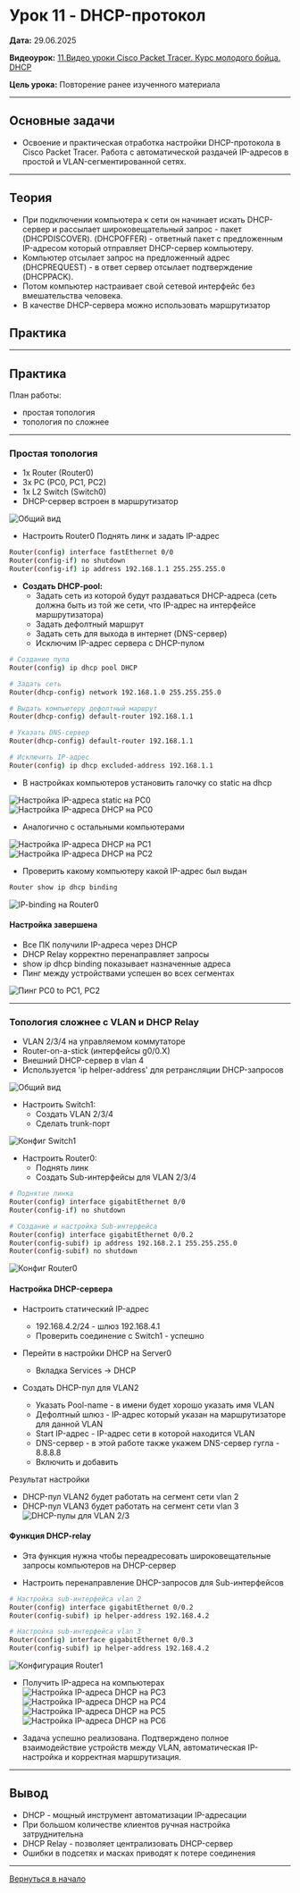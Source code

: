 # Урок 11 - DHCP-протокол

**Дата:** 29.06.2025

**Видеоурок:** [11.Видео уроки Cisco Packet Tracer. Курс молодого бойца. DHCP](https://vkvideo.ru/playlist/-32477510_12/video-32477510_456239175)

**Цель урока:** Повторение ранее изученного материала

---

## Основные задачи 
- Освоение и практическая отработка настройки DHCP-протокола в Cisco Packet Tracer. Работа с автоматической раздачей IP-адресов в простой и VLAN-сегментированной сетях.

---

## Теория
- При подключении компьютера к сети он начинает искать DHCP-сервер и рассылает широковещательный запрос - пакет (DHCPDISCOVER). (DHCPOFFER) - ответный пакет с предложенным IP-адресом который отправляет DHCP-сервер компьютеру. 
- Компьютер отсылает запрос на предложенный адрес (DHCPREQUEST) - в ответ сервер отсылает подтверждение (DHCPPACK).
- Потом компьютер настраивает свой сетевой интерфейс без вмешательства человека.
- В качестве DHCP-сервера можно использовать маршрутизатор
## Практика

---

## Практика

План работы:
- простая топология
- топология по сложнее

---

### Простая топология

- 1х Router (Router0)
- 3х PC (PC0, PC1, PC2)
- 1х L2 Switch (Switch0)
- DHCP-сервер встроен в маршрутизатор

![Общий вид](screenshots/topology1.png)

- Настроить Router0
Поднять линк и задать IP-адрес
```bash
Router(config) interface fastEthernet 0/0
Router(config-if) no shutdown 
Router(config-if) ip address 192.168.1.1 255.255.255.0
```

- **Создать DHCP-pool:**
  - Задать сеть из которой будут раздаваться DHCP-адреса (сеть должна быть из той же сети, что IP-адрес на интерфейсе маршрутизатора)
  - Задать дефолтный маршрут 
  - Задать сеть для выхода в интернет (DNS-сервер)
  - Исключим IP-адрес сервера с DHCP-пулом

```bash
# Создание пула
Router(config) ip dhcp pool DHCP 

# Задать сеть 
Router(dhcp-config) network 192.168.1.0 255.255.255.0

# Выдать компьютеру дефолтный маршрут
Router(dhcp-config) default-router 192.168.1.1 

# Указать DNS-сервер  
Router(dhcp-config) default-router 192.168.1.1 

# Исключить IP-адрес
Router(config) ip dhcp excluded-address 192.168.1.1
```

- В настройках компьютеров установить галочку со static на dhcp

![Настройка IP-адреса static на PC0](screenshots/pc0_dhcp1.png)
![Настройка IP-адреса DHCP на PC0](screenshots/pc0_dhcp2.png)

- Аналогично с остальными компьютерами

![Настройка IP-адреса DHCP на PC1](screenshots/pc0_dhcp3.png)
![Настройка IP-адреса DHCP на PC2](screenshots/pc0_dhcp4.png)

- Проверить какому компьютеру какой IP-адрес был выдан
```bash
Router show ip dhcp binding 
```

![IP-binding на Router0](screenshots/router0_dhcp_binding.png)

#### Настройка завершена

- Все ПК получили IP-адреса через DHCP
- DHCP Relay корректно перенаправляет запросы
- show ip dhcp binding показывает назначенные адреса
- Пинг между устройствами успешен во всех сегментах

![Пинг PC0 to PC1, PC2](screenshots/ping_pc0.png)


---


### Топология сложнее с VLAN и DHCP Relay

- VLAN 2/3/4 на управляемом коммутаторе
- Router-on-a-stick (интерфейсы g0/0.X)
- Внешний DHCP-сервер в vlan 4
- Используется 'ip helper-address' для ретрансляции DHCP-запросов

![Общий вид](screenshots/topology2.png)

- Настроить Switch1:
  - Создать VLAN 2/3/4
  - Сделать trunk-порт 

![Конфиг Switch1](screenshots/config_switch1.png)

- Настроить Router0:
  - Поднять линк
  - Создать Sub-интерфейсы для VLAN 2/3/4

```bash
# Поднятие линка 
Router(config) interface gigabitEthernet 0/0
Router(config-if) no shutdown 

# Создание и настройка Sub-интерфейса
Router(config) interface gigabitEthernet 0/0.2
Router(config-subif) ip address 192.168.2.1 255.255.255.0
Router(config-subif) no shutdown 
```
![Конфиг Router0](screenshots/config_router0.png)

#### Настройка DHCP-сервера

- Настроить статический IP-адрес
  - 192.168.4.2/24 - шлюз 192.168.4.1
  - Проверить соединение с Switch1 - успешно

- Перейти в настройки DHCP на Server0
  - Вкладка Services -> DHCP

- Создать DHCP-пул для VLAN2
  - Указать Pool-name - в имени будет хорошо указать имя VLAN
  - Дефолтный шлюз - IP-адрес который указан на маршрутизаторе для данной VLAN
  - Start IP-адрес - IP-адрес сети в которой находится VLAN 
  - DNS-сервер - в этой работе также укажем DNS-сервер гугла - 8.8.8.8
  - Включить и добавить

Результат настройки

- DHCP-пул VLAN2 будет работать на сегмент сети vlan 2
- DHCP-пул VLAN3 будет работать на сегмент сети vlan 3
![DHCP-пулы для VLAN 2/3](screenshots/dhcp_vlan3.png)

#### Функция DHCP-relay
- Эта функция нужна чтобы переадресовать широковещательные запросы компьютеров на DHCP-сервер

- Настроить перенаправление DHCP-запросов для Sub-интерфейсов
```bash
# Настройка sub-интерфейса vlan 2
Router(config) interface gigabitEthernet 0/0.2
Router(config-subif) ip helper-address 192.168.4.2

# Настройка sub-интерфейса vlan 3
Router(config) interface gigabitEthernet 0/0.3
Router(config-subif) ip helper-address 192.168.4.2
```

![Конфигурация Router1](screenshots/config_router1.png)

- Получить IP-адреса на компьютерах
![Настройка IP-адреса DHCP на PC3](screenshots/pc3_dhcp.png)
![Настройка IP-адреса DHCP на PC4](screenshots/pc4_dhcp.png)
![Настройка IP-адреса DHCP на PC5](screenshots/pc5_dhcp.png)
![Настройка IP-адреса DHCP на PC6](screenshots/pc6_dhcp.png)

- Задача успешно реализована. Подтверждено полное взаимодействие устройств между VLAN, автоматическая IP-настройка и корректная маршрутизация.

---

## Вывод

- DHCP - мощный инструмент автоматизации IP-адресации
- При большом количестве клиентов ручная настройка затруднительна 
- DHCP Relay - позволяет централизовать DHCP-сервер
- Ошибки в подсетях и масках приводят к потере соединения

---

[Вернуться в начало](../README.md)